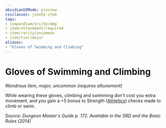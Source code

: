```yaml
---
obsidianUIMode: preview
cssclasses: json5e-item
tags:
- compendium/src/5e/dmg
- item/attunement/required
- item/rarity/uncommon
- item/tier/major
aliases: 
- "Gloves of Swimming and Climbing"
---
```

# Gloves of Swimming and Climbing
*Wondrous item, major, uncommon (requires attunement)*  


While wearing these gloves, climbing and swimming don't cost you extra movement, and you gain a +5 bonus to Strength ([Athletics](Mechanics/Rules/skills.md#Athletics)) checks made to climb or swim.

*Source: Dungeon Master's Guide p. 172. Available in the <span title='Systems Reference Document (5.1)'>SRD</span> and the Basic Rules (2014)*